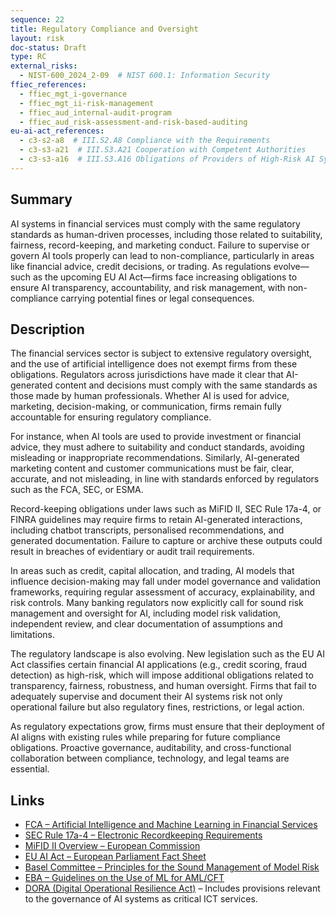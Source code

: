 ```yaml
---
sequence: 22
title: Regulatory Compliance and Oversight
layout: risk
doc-status: Draft
type: RC
external_risks:
  - NIST-600_2024_2-09  # NIST 600.1: Information Security
ffiec_references:
  - ffiec_mgt_i-governance
  - ffiec_mgt_ii-risk-management
  - ffiec_aud_internal-audit-program
  - ffiec_aud_risk-assessment-and-risk-based-auditing
eu-ai-act_references:
  - c3-s2-a8  # III.S2.A8 Compliance with the Requirements
  - c3-s3-a21  # III.S3.A21 Cooperation with Competent Authorities
  - c3-s3-a16  # III.S3.A16 Obligations of Providers of High-Risk AI Systems
---
```


## Summary

AI systems in financial services must comply with the same regulatory standards as human-driven processes, including those related to suitability, fairness, record-keeping, and marketing conduct. Failure to supervise or govern AI tools properly can lead to non-compliance, particularly in areas like financial advice, credit decisions, or trading. As regulations evolve—such as the upcoming EU AI Act—firms face increasing obligations to ensure AI transparency, accountability, and risk management, with non-compliance carrying potential fines or legal consequences.

## Description

The financial services sector is subject to extensive regulatory oversight, and the use of artificial intelligence does not exempt firms from these obligations. Regulators across jurisdictions have made it clear that AI-generated content and decisions must comply with the same standards as those made by human professionals. Whether AI is used for advice, marketing, decision-making, or communication, firms remain fully accountable for ensuring regulatory compliance.

For instance, when AI tools are used to provide investment or financial advice, they must adhere to suitability and conduct standards, avoiding misleading or inappropriate recommendations. Similarly, AI-generated marketing content and customer communications must be fair, clear, accurate, and not misleading, in line with standards enforced by regulators such as the FCA, SEC, or ESMA.

Record-keeping obligations under laws such as MiFID II, SEC Rule 17a-4, or FINRA guidelines may require firms to retain AI-generated interactions, including chatbot transcripts, personalised recommendations, and generated documentation. Failure to capture or archive these outputs could result in breaches of evidentiary or audit trail requirements.

In areas such as credit, capital allocation, and trading, AI models that influence decision-making may fall under model governance and validation frameworks, requiring regular assessment of accuracy, explainability, and risk controls. Many banking regulators now explicitly call for sound risk management and oversight for AI, including model risk validation, independent review, and clear documentation of assumptions and limitations.

The regulatory landscape is also evolving. New legislation such as the EU AI Act classifies certain financial AI applications (e.g., credit scoring, fraud detection) as high-risk, which will impose additional obligations related to transparency, fairness, robustness, and human oversight. Firms that fail to adequately supervise and document their AI systems risk not only operational failure but also regulatory fines, restrictions, or legal action.

As regulatory expectations grow, firms must ensure that their deployment of AI aligns with existing rules while preparing for future compliance obligations. Proactive governance, auditability, and cross-functional collaboration between compliance, technology, and legal teams are essential.

## Links

* [FCA – Artificial Intelligence and Machine Learning in Financial Services](https://www.fca.org.uk/publication/research/research-note-on-ai-and-ml-in-financial-services.pdf)
* [SEC Rule 17a-4 – Electronic Recordkeeping Requirements](https://www.sec.gov/rules/final/34-38245.txt)
* [MiFID II Overview – European Commission](https://finance.ec.europa.eu/capital-markets-union-and-financial-markets/overview/mifid-ii-and-mifir_en)
* [EU AI Act – European Parliament Fact Sheet](https://www.europarl.europa.eu/factsheets/en/sheet/212/artificial-intelligence-ai-)
* [Basel Committee – Principles for the Sound Management of Model Risk](https://www.bis.org/publ/d469.htm)
* [EBA – Guidelines on the Use of ML for AML/CFT](https://www.eba.europa.eu/eba-publishes-guidelines-use-ml-amlcft-context)
* [DORA (Digital Operational Resilience Act)](https://finance.ec.europa.eu/publications/digital-operational-resilience-act-dora_en) – Includes provisions relevant to the governance of AI systems as critical ICT services.
